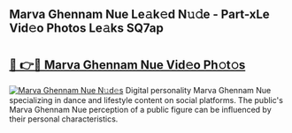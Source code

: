 ## Marva Ghennam Nue Le𝚊k𝚎d N𝚞𝚍e - Part-xLe Vid𝚎o Photos Le𝚊ks SQ7ap

# <h2><a href="http://fb6fgg.evod.top/?m=Marva+Ghennam+Nue">🔗 👉🔴 Marva Ghennam Nue Vid𝚎o Ph𝚘t𝚘s</a></h2>

[![Marva Ghennam Nue N𝚞d𝚎s](https://i.imgur.com/8V9OHl7.gif)](http://fb6fgg.evod.top/?m=Marva+Ghennam+Nue)
Digital personality Marva Ghennam Nue specializing in dance and lifestyle content on social platforms. The public's Marva Ghennam Nue perception of a public figure can be influenced by their personal characteristics. 
